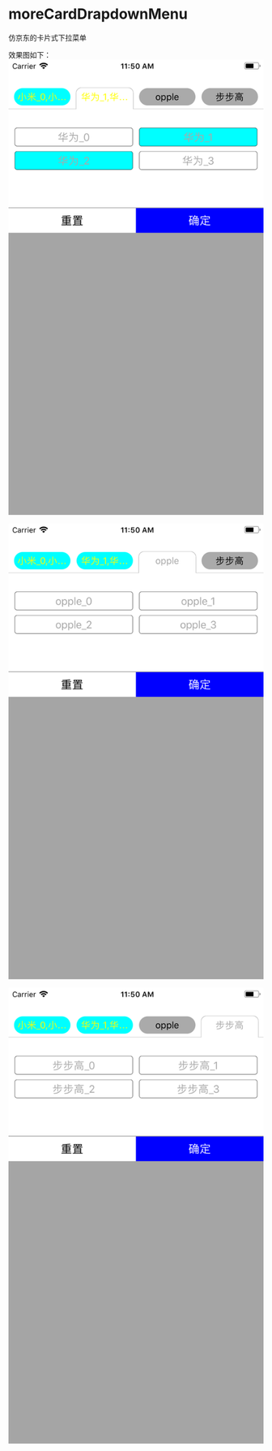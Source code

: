 # moreCardDrapdownMenu
仿京东的卡片式下拉菜单

效果图如下：
![](https://github.com/cgpu456/moreCardDrapdownMenu/blob/master/Simulator%20Screen%20Shot%20-%20iPhone%208%20Plus%20-%202018-08-11%20at%2011.50.22.png)

![](https://github.com/cgpu456/moreCardDrapdownMenu/blob/master/Simulator%20Screen%20Shot%20-%20iPhone%208%20Plus%20-%202018-08-11%20at%2011.50.25.png)

![](https://github.com/cgpu456/moreCardDrapdownMenu/blob/master/Simulator%20Screen%20Shot%20-%20iPhone%208%20Plus%20-%202018-08-11%20at%2011.50.26.png)